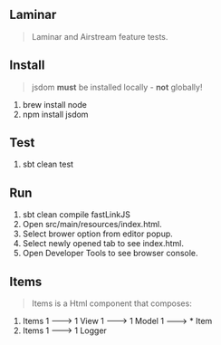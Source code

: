 Laminar
-------
>Laminar and Airstream feature tests.

Install
-------
>jsdom **must** be installed locally - **not** globally!
1. brew install node
2. npm install jsdom

Test
----
1. sbt clean test

Run
---
1. sbt clean compile fastLinkJS
2. Open src/main/resources/index.html.
3. Select brower option from editor popup.
4. Select newly opened tab to see index.html.
5. Open Developer Tools to see browser console.

Items
-----
>Items is a Html component that composes:

1. Items 1 ---> 1 View 1 ---> 1 Model 1 ---> * Item
2. Items 1 ---> 1 Logger